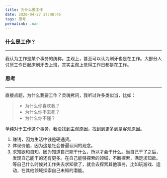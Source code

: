 ```yaml
---
title: 为什么要工作
date: 2020-04-27 17:48:45
tags: 思考
permalink: .nan
---
```

### 什么是工作？
---
我认为工作是某个事务的统称。主观上，甚至可以认为刷牙也是在工作。大部分人讨厌工作日起床刷牙去上班，其实主观上觉得工作日都是在工作。

### 思考
---
直接点题，为什么我要工作？灵魂拷问，我听过许多类似当，比如：

>- 为什么你喜欢我？
>- 为什么你不去死？
>- 为什么你不懂？

单纯对于工作这个事务，我没找到主观原因，找到到更多到是客观原因。
1. 赚钱，因为生活中钱是硬通货。
2. 体现价值，因为这是社会普遍认同的观念。
3. 求知欲和自知，因为知道自己能干什么，所以才会干什么。当自己干了之后，发现自己能干的还有更多。在自己能够探索的领域，不断探索，满足求知欲。等自己什么时候对工作失去求知欲了，就会去探索其他事务，比如玩游戏、运动，在其他领域探索自己未知的潜能。
